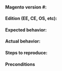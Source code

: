 

<!--- Before adding a new issue, please check all closed and existing issues to make sure this is not a duplicate -->


<!--- https://www.landofcoder.com/magento2/extensions/custom-smtp.html for fast Premium Support -->


#### Magento version #:

#### Edition (EE, CE, OS, etc):

#### Expected behavior:

#### Actual behavior:

#### Steps to reproduce:

#### Preconditions
<!--- Provide a more detailed information of environment you use -->
<!--- Magento version, tag, HEAD, etc., PHP & MySQL version, etc.. -->


<!--- 
PLEASE NOTE:

We receive multiple emails & support tickets almost daily asking for help. 
In most cases these issues have nothing to do with our extension and mostly 
caused by lack of basic Magento knowledge or not following installation instructions. 

At MagePal, our goal is to develop a wide variety of both free and paid extension 
and due to our limited resources, our main focus are fixing reported bugs and developing 
other great extensions.  

Because of this, we cannot provide free support for our free extensions. 
However, we do offer very affordable support options and/or training. 

For more information visit www.landofcoder.com or email us at support@landofcoder.com.
-->
